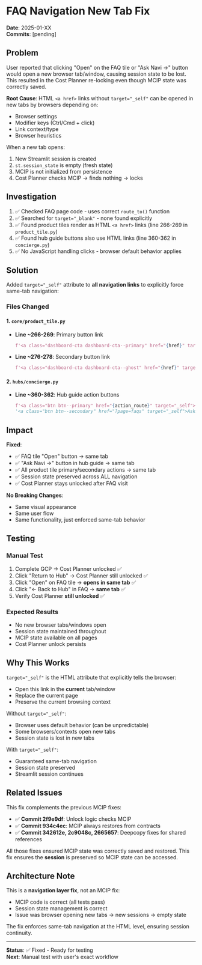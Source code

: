 # FAQ Navigation New Tab Fix

**Date**: 2025-01-XX  
**Commits**: [pending]

## Problem

User reported that clicking "Open" on the FAQ tile or "Ask Navi →" button would open a new browser tab/window, causing session state to be lost. This resulted in the Cost Planner re-locking even though MCIP state was correctly saved.

**Root Cause**: HTML `<a href>` links without `target="_self"` can be opened in new tabs by browsers depending on:
- Browser settings
- Modifier keys (Ctrl/Cmd + click)
- Link context/type
- Browser heuristics

When a new tab opens:
1. New Streamlit session is created
2. `st.session_state` is empty (fresh state)
3. MCIP is not initialized from persistence
4. Cost Planner checks MCIP → finds nothing → locks

## Investigation

1. ✅ Checked FAQ page code - uses correct `route_to()` function
2. ✅ Searched for `target="_blank"` - none found explicitly
3. ✅ Found product tiles render as HTML `<a href>` links (line 266-269 in `product_tile.py`)
4. ✅ Found hub guide buttons also use HTML links (line 360-362 in `concierge.py`)
5. ✅ No JavaScript handling clicks - browser default behavior applies

## Solution

Added `target="_self"` attribute to **all navigation links** to explicitly force same-tab navigation:

### Files Changed

#### 1. `core/product_tile.py`
- **Line ~266-269**: Primary button link
  ```python
  f'<a class="dashboard-cta dashboard-cta--primary" href="{href}" target="_self"{tooltip_attr}>'
  ```
- **Line ~276-278**: Secondary button link
  ```python
  f'<a class="dashboard-cta dashboard-cta--ghost" href="{href}" target="_self">'
  ```

#### 2. `hubs/concierge.py`
- **Line ~360-362**: Hub guide action buttons
  ```python
  f'<a class="btn btn--primary" href="{action_route}" target="_self">{html.escape(action_label)}</a>'
  '<a class="btn btn--secondary" href="?page=faqs" target="_self">Ask Navi →</a>'
  ```

## Impact

**Fixed**:
- ✅ FAQ tile "Open" button → same tab
- ✅ "Ask Navi →" button in hub guide → same tab
- ✅ All product tile primary/secondary actions → same tab
- ✅ Session state preserved across ALL navigation
- ✅ Cost Planner stays unlocked after FAQ visit

**No Breaking Changes**:
- Same visual appearance
- Same user flow
- Same functionality, just enforced same-tab behavior

## Testing

### Manual Test
1. Complete GCP → Cost Planner unlocked ✅
2. Click "Return to Hub" → Cost Planner still unlocked ✅
3. Click "Open" on FAQ tile → **opens in same tab** ✅
4. Click "← Back to Hub" in FAQ → **same tab** ✅
5. Verify Cost Planner **still unlocked** ✅

### Expected Results
- No new browser tabs/windows open
- Session state maintained throughout
- MCIP state available on all pages
- Cost Planner unlock persists

## Why This Works

`target="_self"` is the HTML attribute that explicitly tells the browser:
- Open this link in the **current** tab/window
- Replace the current page
- Preserve the current browsing context

Without `target="_self"`:
- Browser uses default behavior (can be unpredictable)
- Some browsers/contexts open new tabs
- Session state is lost in new tabs

With `target="_self"`:
- Guaranteed same-tab navigation
- Session state preserved
- Streamlit session continues

## Related Issues

This fix complements the previous MCIP fixes:
- ✅ **Commit 2f9e9df**: Unlock logic checks MCIP
- ✅ **Commit 934c4ec**: MCIP always restores from contracts
- ✅ **Commit 342612e, 2c9048c, 2665657**: Deepcopy fixes for shared references

All those fixes ensured MCIP state was correctly saved and restored. This fix ensures the **session** is preserved so MCIP state can be accessed.

## Architecture Note

This is a **navigation layer fix**, not an MCIP fix:
- MCIP code is correct (all tests pass)
- Session state management is correct
- Issue was browser opening new tabs → new sessions → empty state

The fix enforces same-tab navigation at the HTML level, ensuring session continuity.

---

**Status**: ✅ Fixed - Ready for testing  
**Next**: Manual test with user's exact workflow
